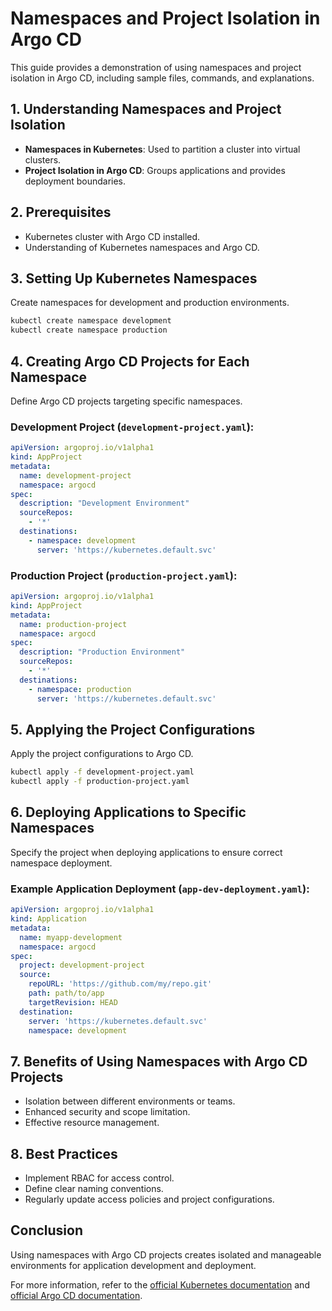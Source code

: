 
# Namespaces and Project Isolation in Argo CD

This guide provides a demonstration of using namespaces and project isolation in Argo CD, including sample files, commands, and explanations.

## 1. Understanding Namespaces and Project Isolation
- **Namespaces in Kubernetes**: Used to partition a cluster into virtual clusters.
- **Project Isolation in Argo CD**: Groups applications and provides deployment boundaries.

## 2. Prerequisites
- Kubernetes cluster with Argo CD installed.
- Understanding of Kubernetes namespaces and Argo CD.

## 3. Setting Up Kubernetes Namespaces
Create namespaces for development and production environments.

```bash
kubectl create namespace development
kubectl create namespace production
```

## 4. Creating Argo CD Projects for Each Namespace
Define Argo CD projects targeting specific namespaces.

### Development Project (`development-project.yaml`):
```yaml
apiVersion: argoproj.io/v1alpha1
kind: AppProject
metadata:
  name: development-project
  namespace: argocd
spec:
  description: "Development Environment"
  sourceRepos:
    - '*'
  destinations:
    - namespace: development
      server: 'https://kubernetes.default.svc'
```

### Production Project (`production-project.yaml`):
```yaml
apiVersion: argoproj.io/v1alpha1
kind: AppProject
metadata:
  name: production-project
  namespace: argocd
spec:
  description: "Production Environment"
  sourceRepos:
    - '*'
  destinations:
    - namespace: production
      server: 'https://kubernetes.default.svc'
```

## 5. Applying the Project Configurations
Apply the project configurations to Argo CD.

```bash
kubectl apply -f development-project.yaml
kubectl apply -f production-project.yaml
```

## 6. Deploying Applications to Specific Namespaces
Specify the project when deploying applications to ensure correct namespace deployment.

### Example Application Deployment (`app-dev-deployment.yaml`):
```yaml
apiVersion: argoproj.io/v1alpha1
kind: Application
metadata:
  name: myapp-development
  namespace: argocd
spec:
  project: development-project
  source:
    repoURL: 'https://github.com/my/repo.git'
    path: path/to/app
    targetRevision: HEAD
  destination:
    server: 'https://kubernetes.default.svc'
    namespace: development
```

## 7. Benefits of Using Namespaces with Argo CD Projects
- Isolation between different environments or teams.
- Enhanced security and scope limitation.
- Effective resource management.

## 8. Best Practices
- Implement RBAC for access control.
- Define clear naming conventions.
- Regularly update access policies and project configurations.

## Conclusion
Using namespaces with Argo CD projects creates isolated and manageable environments for application development and deployment.

For more information, refer to the [official Kubernetes documentation](https://kubernetes.io/docs/concepts/overview/working-with-objects/namespaces/) and [official Argo CD documentation](https://argo-cd.readthedocs.io/en/stable/).
